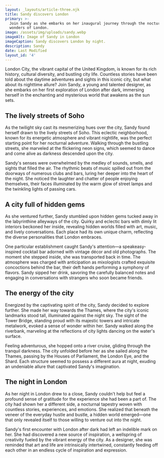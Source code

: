 ```yaml
---
layout: _layouts/article-three.njk
title: Sandy discovers London
primary: >-
  Join Sandy as she embarks on her inaugural journey through the nocturnal
  wonders of London.
image: /assets/img/uploads/sandy.webp
imageAlt: Image of Sandy in London
imageCaption: Sandy discovers London by night.
description: Sandy
date: Last Modified
layout_id: '4'
---
```

London City, the vibrant capital of the United Kingdom, is known for its rich history, cultural diversity, and bustling city life. Countless stories have been told about the daytime adventures and sights in this iconic city, but what about its nighttime allure? Join Sandy, a young and talented designer, as she embarks on her first exploration of London after dark, immersing herself in the enchanting and mysterious world that awakens as the sun sets.

## The lively streets of Soho

As the twilight sky cast its mesmerizing hues over the city, Sandy found herself drawn to the lively streets of Soho. This eclectic neighborhood, known for its energetic atmosphere and vibrant nightlife, was the perfect starting point for her nocturnal adventure. Walking through the bustling streets, she marveled at the flickering neon signs, which seemed to dance and come alive as darkness descended upon the city.

Sandy's senses were overwhelmed by the medley of sounds, smells, and sights that filled the air. The rhythmic beats of music spilled out from the doorways of numerous clubs and bars, luring her deeper into the heart of the night. She noticed the laughter and chatter of people enjoying themselves, their faces illuminated by the warm glow of street lamps and the twinkling lights of passing cars.

## A city full of hidden gems

As she ventured further, Sandy stumbled upon hidden gems tucked away in the labyrinthine alleyways of the city. Quirky and eclectic bars with dimly lit interiors beckoned her inside, revealing hidden worlds filled with art, music, and lively conversations. Each place had its own unique charm, reflecting the diverse personalities that London embraces.

One particular establishment caught Sandy's attention—a speakeasy-inspired cocktail bar adorned with vintage décor and old photographs. The moment she stepped inside, she was transported back in time. The atmosphere was charged with anticipation as mixologists crafted exquisite concoctions behind the bar, their deft hands performing a symphony of flavors. Sandy sipped her drink, savoring the carefully balanced notes and engaging in conversations with strangers who soon became friends.

## The energy of the city

Energized by the captivating spirit of the city, Sandy decided to explore further. She made her way towards the Thames, where the city's iconic landmarks stood tall, illuminated against the night sky. The sight of the Tower Bridge, standing proud with its majestic towers and intricate metalwork, evoked a sense of wonder within her. Sandy walked along the riverbank, marveling at the reflections of city lights dancing on the water's surface.

Feeling adventurous, she hopped onto a river cruise, gliding through the tranquil darkness. The city unfolded before her as she sailed along the Thames, passing by the Houses of Parliament, the London Eye, and the Shard. Each structure seemed to possess a different aura at night, exuding an undeniable allure that captivated Sandy's imagination.

## The night in London

As her night in London drew to a close, Sandy couldn't help but feel a profound sense of gratitude for the experience she had been a part of. The city had shown her a different side, a nocturnal tapestry woven with countless stories, experiences, and emotions. She realized that beneath the veneer of the everyday hustle and bustle, a hidden world emerged—one that only revealed itself to those willing to venture out into the night.

Sandy's first encounter with London after dark had left an indelible mark on her. She had discovered a new source of inspiration, a wellspring of creativity fueled by the vibrant energy of the city. As a designer, she was reminded that art and life are intrinsically intertwined, constantly feeding off each other in an endless cycle of inspiration and expression.
